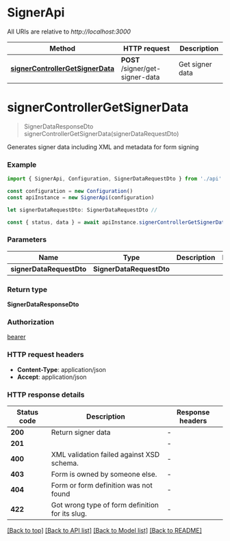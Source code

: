 # SignerApi

All URIs are relative to _http://localhost:3000_

| Method                                                              | HTTP request                     | Description     |
| ------------------------------------------------------------------- | -------------------------------- | --------------- |
| [**signerControllerGetSignerData**](#signercontrollergetsignerdata) | **POST** /signer/get-signer-data | Get signer data |

# **signerControllerGetSignerData**

> SignerDataResponseDto signerControllerGetSignerData(signerDataRequestDto)

Generates signer data including XML and metadata for form signing

### Example

```typescript
import { SignerApi, Configuration, SignerDataRequestDto } from './api'

const configuration = new Configuration()
const apiInstance = new SignerApi(configuration)

let signerDataRequestDto: SignerDataRequestDto //

const { status, data } = await apiInstance.signerControllerGetSignerData(signerDataRequestDto)
```

### Parameters

| Name                     | Type                     | Description | Notes |
| ------------------------ | ------------------------ | ----------- | ----- |
| **signerDataRequestDto** | **SignerDataRequestDto** |             |       |

### Return type

**SignerDataResponseDto**

### Authorization

[bearer](../README.md#bearer)

### HTTP request headers

- **Content-Type**: application/json
- **Accept**: application/json

### HTTP response details

| Status code | Description                                     | Response headers |
| ----------- | ----------------------------------------------- | ---------------- |
| **200**     | Return signer data                              | -                |
| **201**     |                                                 | -                |
| **400**     | XML validation failed against XSD schema.       | -                |
| **403**     | Form is owned by someone else.                  | -                |
| **404**     | Form or form definition was not found           | -                |
| **422**     | Got wrong type of form definition for its slug. | -                |

[[Back to top]](#) [[Back to API list]](../README.md#documentation-for-api-endpoints) [[Back to Model list]](../README.md#documentation-for-models) [[Back to README]](../README.md)
